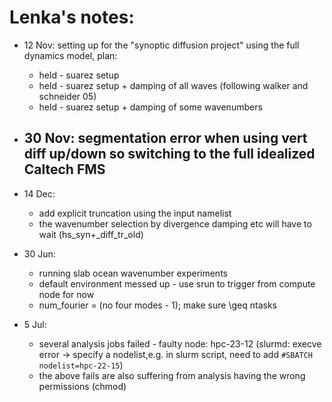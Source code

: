 # Lenka's notes:

- 12 Nov: setting up for the "synoptic diffusion project" using the full dynamics model, plan:
    - held - suarez setup
    - held - suarez setup + damping of all waves (following walker and schneider 05)
    - held - suarez setup + damping of some wavenumbers

- 30 Nov: segmentation error when using vert diff up/down so switching to the full idealized Caltech FMS
    - 

- 14 Dec:  
    - add explicit truncation using the input namelist
    - the wavenumber selection by divergence damping etc will have to wait (hs_syn+_diff_tr_old) 

- 30 Jun:
    - running slab ocean wavenumber experiments
    - default environment messed up - use srun to trigger from compute node for now
    - num_fourier = (no four modes - 1); make sure \geq ntasks

- 5 Jul:
    - several analysis jobs failed - faulty node: hpc-23-12 (slurmd: execve error -> specify a nodelist,e.g. 
in slurm script, need to add `#SBATCH nodelist=hpc-22-15`)
    - the above fails are also suffering from analysis having the wrong permissions (chmod)




